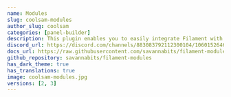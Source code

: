 ```yaml
---
name: Modules
slug: coolsam-modules
author_slug: coolsam
categories: [panel-builder]
description: This plugin enables you to easily integrate Filament with your Laravel Modular app powered by nwidart/laravel-modules. Host all your panel's code autonomously in your module!
discord_url: https://discord.com/channels/883083792112300104/1060152646113185852
docs_url: https://raw.githubusercontent.com/savannabits/filament-modules/3.x/README.md
github_repository: savannabits/filament-modules
has_dark_theme: true
has_translations: true
image: coolsam-modules.jpg
versions: [2, 3]
---
```

